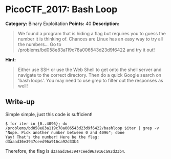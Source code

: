 # PicoCTF_2017: Bash Loop

**Category:** Binary Exploitation
**Points:** 40
**Description:**

>We found a program that is hiding a flag but requires you to guess the number it is thinking of. Chances are Linux has an easy way to try all the numbers... Go to /problems/bd058e83a119c78a006543d23d9f6422 and try it out!

**Hint:**

>Either use SSH or use the Web Shell to get onto the shell server and navigate to the correct directory. Then do a quick Google search on 'bash loops'. You may need to use grep to filter out the responses as well!

## Write-up
Simple simple, just this code is sufficient!

    $ for iter in {0..4096}; do /problems/bd058e83a119c78a006543d23d9f6422/bashloop $iter | grep -v "Nope. Pick another number between 0 and 4096"; done
    Yay! That's the number! Here be the flag: d3aaad36e3947ceed96a916ca92d33b4 

Therefore, the flag is `d3aaad36e3947ceed96a916ca92d33b4`.
